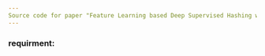 ```yaml
---
Source code for paper "Feature Learning based Deep Supervised Hashing with Pairwise Labels"
---
```

### requirment: